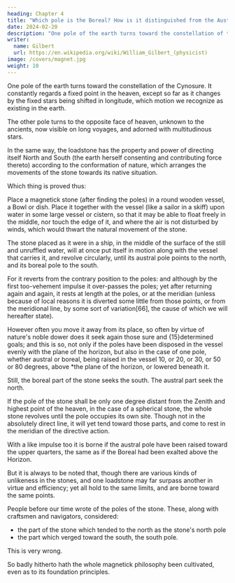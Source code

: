 ```yaml
---
heading: Chapter 4
title: "Which pole is the Boreal? How is it distinguished from the Austral?"
date: 2024-02-20
description: "One pole of the earth turns toward the constellation of the Cynosure"
writer:
  name: Gilbert
  url: https://en.wikipedia.org/wiki/William_Gilbert_(physicist)
image: /covers/magnet.jpg
weight: 10
---
```




One pole of the earth turns toward the constellation of the Cynosure. It constantly regards a fixed point in the heaven, except so far as it changes by the fixed stars being shifted in longitude, which motion we recognize as existing in the earth. 

The other pole turns to the opposite face of heaven, unknown to the ancients, now visible on long voyages, and adorned with multitudinous stars. 

In the same way, the loadstone has the property and power of directing itself North and South (the earth herself consenting and contributing force thereto) according to the conformation of nature, which arranges the movements of the stone towards its native situation. 

Which thing is proved thus: 

Place a magnetick stone (after finding the poles) in a round wooden vessel, a Bowl or dish. Place it together with the vessel (like a sailor in a skiff) upon water in some large vessel or cistern, so that it may be able to float freely in the middle, nor touch the edge of it, and where the air is not disturbed by winds, which would thwart the natural movement of the stone.

The stone placed as it were in a ship, in the middle of the surface of the still and unruffled water, will at once put itself in motion along with the vessel that carries it, and revolve circularly, until its austral pole points to the north, and its boreal pole to the south. 

For it reverts from the contrary position to the poles: and although by the first too-vehement impulse it over-passes the poles; yet after returning again and again, it rests at length at the poles, or at the meridian (unless because of local reasons it is diverted some little from those points, or from the meridional line, by some sort of variation[66], the cause of which we will hereafter state). 

However often you move it away from its place, so often by virtue of nature's noble dower does it seek again those sure and {15}determined goals; and this is so, not only if the poles have been disposed in the vessel evenly with the plane of the horizon, but also in the case of one pole, whether austral or boreal, being raised in the vessel 10, or 20, or 30, or 50 or 80 degrees, above *the plane of the horizon, or lowered beneath it.


Still, the boreal part of the stone seeks the south. The austral part seek the north.

If the pole of the stone shall be only one degree distant from the Zenith and highest point of the heaven, in the case of a spherical stone, the whole stone revolves until the pole occupies its own site. Though not in the absolutely direct line, it will yet tend toward those parts, and come to rest in the meridian of the directive action. 

With a like impulse too it is borne if the austral pole have been raised toward the upper quarters, the same as if the Boreal had been exalted above the Horizon. 

But it is always to be noted that, though there are various kinds of unlikeness in the stones, and one loadstone may far surpass another in virtue and efficiency; yet all hold to the same limits, and are borne toward the same points. 

People before our time wrote of the poles of the stone. These, along with craftsmen and navigators, considered:
- the part of the stone which tended to the north as the stone's north pole
- the part which verged toward the south, the south pole.

This is very wrong. 

So badly hitherto hath the whole magnetick philosophy been cultivated, even as to its foundation principles.

